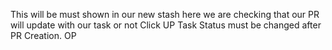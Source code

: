 This will be must shown in our new stash
here we are checking that our PR will update with our task or not
Click UP Task Status must be changed after PR Creation.
OP
